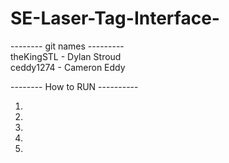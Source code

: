# SE-Laser-Tag-Interface-

-------- git names --------- <br>
theKingSTL - Dylan Stroud <br>
ceddy1274  - Cameron Eddy <br>

-------- How to RUN ---------- <br>
1) <br>
2) <br>
3) <br>
4) <br>
5) <br>



